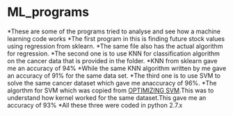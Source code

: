# ML_programs
*These are some of the programs tried to analyse and see how a machine learning code works
*The first program in this is finding future stock values using regression from sklearn. 
*The same file also has the actual algorithm for regression.
*The second one is to use KNN for classification algorithm on the cancer data that is provided in the folder.
*KNN from sklearn gave me an accuracy of 94%
*While the same KNN algorithm written by me gave an accuracy of 91% for the same data set.
*The third one is to use SVM to solve the same cancer dataset which gave me anaccuracy of 96%.
*The algorthm for SVM which was copied from [OPTIMIZING SVM](https://web.stanford.edu/~boyd/cvxbook/bv_cvxbook.pdf).This was to understand how kernel worked for the same dataset.This gave me an accuracy of 93%
*All these three were coded in python 2.7.x
